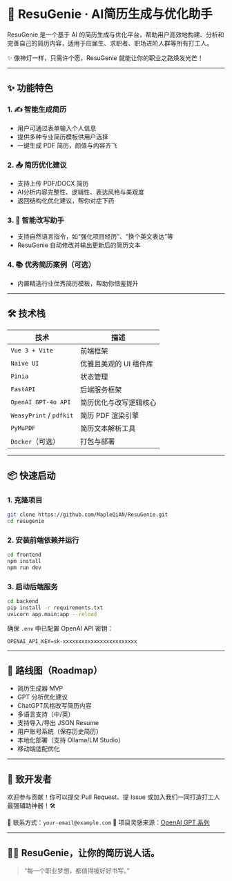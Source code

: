 # 🧞 ResuGenie · AI简历生成与优化助手

ResuGenie 是一个基于 AI 的简历生成与优化平台，帮助用户高效地构建、分析和完善自己的简历内容，适用于应届生、求职者、职场进阶人群等所有打工人。

✨ 像神灯一样，只需许个愿，ResuGenie 就能让你的职业之路焕发光芒！

---

## ✨ 功能特色

### 1. ✍️ 智能生成简历
- 用户可通过表单输入个人信息
- 提供多种专业简历模板供用户选择
- 一键生成 PDF 简历，颜值与内容齐飞

### 2. 📤 简历优化建议
- 支持上传 PDF/DOCX 简历
- AI分析内容完整性、逻辑性、表达风格与美观度
- 返回结构化优化建议，帮你对症下药

### 3. 💬 智能改写助手
- 支持自然语言指令，如“强化项目经历”、“换个英文表达”等
- ResuGenie 自动修改并输出更新后的简历文本

### 4. 📚 优秀简历案例（可选）
- 内置精选行业优秀简历模板，帮助你借鉴提升

---

## 🛠️ 技术栈

| 技术 | 描述 |
|------|------|
| `Vue 3 + Vite` | 前端框架 |
| `Naive UI` | 优雅且美观的 UI 组件库 |
| `Pinia` | 状态管理 |
| `FastAPI` | 后端服务框架 |
| `OpenAI GPT-4o API` | 简历优化与改写逻辑核心 |
| `WeasyPrint` / `pdfkit` | 简历 PDF 渲染引擎 |
| `PyMuPDF` | 简历文本解析工具 |
| `Docker`（可选） | 打包与部署 |

---

## 📦 快速启动

### 1. 克隆项目

```bash
git clone https://github.com/MapleQiAN/ResuGenie.git
cd resugenie
```

### 2. 安装前端依赖并运行

```bash
cd frontend
npm install
npm run dev
```

### 3. 启动后端服务

```bash
cd backend
pip install -r requirements.txt
uvicorn app.main:app --reload
```

确保 `.env` 中已配置 OpenAI API 密钥：

```env
OPENAI_API_KEY=sk-xxxxxxxxxxxxxxxxxxxxxxxx
```

------

## 📌 路线图（Roadmap）

-  简历生成器 MVP
-  GPT 分析优化建议
-  ChatGPT风格改写简历内容
-  多语言支持（中/英）
-  支持导入/导出 JSON Resume
-  用户账号系统（保存历史简历）
-  本地化部署（支持 Ollama/LM Studio）
-  移动端适配优化

------

## 🙌 致开发者

欢迎参与贡献！你可以提交 Pull Request、提 Issue 或加入我们一同打造打工人最强辅助神器！🛠️

📧 联系方式：`your-email@example.com`
 🧠 项目灵感来源：[OpenAI GPT 系列](https://openai.com/)

------

## 🧞‍♂️ ResuGenie，让你的简历说人话。

> “每一个职业梦想，都值得被好好书写。”